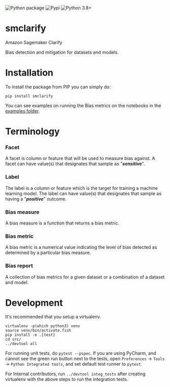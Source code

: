 ![Python package](https://github.com/aws/amazon-sagemaker-clarify/workflows/Python%20package/badge.svg)
![Pypi](https://img.shields.io/pypi/v/smclarify.svg?maxAge=60)
![Python 3.8+](https://img.shields.io/badge/python-3.8+-blue.svg?style=flat)

# smclarify

Amazon Sagemaker Clarify

Bias detection and mitigation for datasets and models.


# Installation

To install the package from PIP you can simply do:

```
pip install smclarify
```

You can see examples on running the Bias metrics on the notebooks in the [examples folder](https://github.com/aws/amazon-sagemaker-clarify/tree/master/examples).


# Terminology

### Facet
A facet is column or feature that will be used to measure bias against. A facet can have value(s) that designates that sample as "***sensitive***".

### Label
The label is a column or feature which is the target for training a machine learning model. The label can have value(s) that designates that sample as having a "***positive***" outcome.

### Bias measure
A bias measure is a function that returns a bias metric.

### Bias metric
A bias metric is a numerical value indicating the level of bias detected as determined by a particular bias measure.

### Bias report
A collection of bias metrics for a given dataset or a combination of a dataset and model.

# Development

It's recommended that you setup a virtualenv.

```
virtualenv -p(which python3) venv
source venv/bin/activate.fish
pip install -e .[test]
cd src/
../devtool all
```

For running unit tests, do `pytest --pspec`. If you are using PyCharm, and cannot see the green run button next to the tests, open `Preferences` -> `Tools` -> `Python Integrated tools`, and set default test runner to `pytest`.

For Internal contributors, run ```../devtool integ_tests``` after creating virtualenv with the above steps to run the integration tests.
